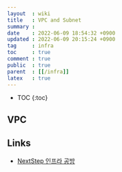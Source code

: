 ```yaml
---
layout  : wiki
title   : VPC and Subnet
summary : 
date    : 2022-06-09 18:54:32 +0900
updated : 2022-06-09 20:15:24 +0900
tag     : infra
toc     : true
comment : true
public  : true
parent  : [[/infra]]
latex   : true
---
```

* TOC
{:toc}

## VPC

## Links

- [NextStep 인프라 공방](https://edu.nextstep.camp/)